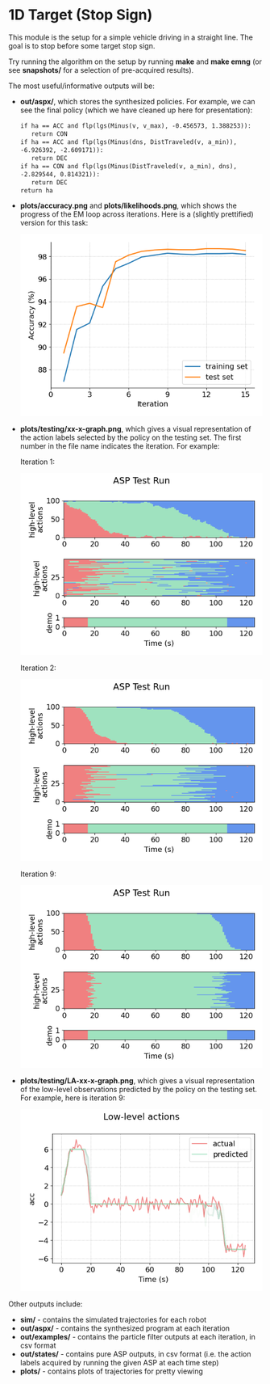 <link rel="stylesheet" href="https://cdnjs.cloudflare.com/ajax/libs/font-awesome/6.0.0-beta3/css/all.min.css">
<link rel="stylesheet" type="text/css" href="../assets/style.css">

# 1D Target (Stop Sign)
This module is the setup for a simple vehicle driving in a straight line. The goal is to stop before some target stop sign.

Try running the algorithm on the setup by running **make** and **make emng** (or see **snapshots/** for a selection of pre-acquired results).

The most useful/informative outputs will be:
- **out/aspx/**, which stores the synthesized policies. For example, we can see the final policy (which we have cleaned up here for presentation):
    ```
   if ha == ACC and flp(lgs(Minus(v, v_max), -0.456573, 1.388253)):
       return CON
   if ha == ACC and flp(lgs(Minus(dns, DistTraveled(v, a_min)), -6.926392, -2.609171)):
       return DEC
   if ha == CON and flp(lgs(Minus(DistTraveled(v, a_min), dns), -2.829544, 0.814321)):
       return DEC
   return ha
    ```
- **plots/accuracy.png** and **plots/likelihoods.png**, which shows the progress of the EM loop across iterations. Here is a (slightly prettified) version for this task:

    ![](../../1D-target/snapshots/example_snapshot/plots/accuracy-alt.png)

- **plots/testing/xx-x-graph.png**, which gives a visual representation of the action labels selected by the policy on the testing set. The first number in the file name indicates the iteration. For example:

    Iteration 1:

    ![](../../1D-target/snapshots/example_snapshot/plots/1-0-graph.png)

    Iteration 2:

    ![](../../1D-target/snapshots/example_snapshot/plots/2-0-graph.png)
    
    Iteration 9:

    ![](../../1D-target/snapshots/example_snapshot/plots/9-0-graph.png)

- **plots/testing/LA-xx-x-graph.png**, which gives a visual representation of the low-level observations predicted by the policy on the testing set. For example, here is iteration 9:

    ![](../../1D-target/snapshots/example_snapshot/plots/LA-9-0-graph.png)

Other outputs include:
- **sim/** - contains the simulated trajectories for each robot
- **out/aspx/** - contains the synthesized program at each iteration
- **out/examples/** - contains the particle filter outputs at each iteration, in csv format
- **out/states/** - contains pure ASP outputs, in csv format (i.e. the action labels acquired by running the given ASP at each time step)
- **plots/** - contains plots of trajectories for pretty viewing